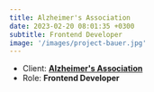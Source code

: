 ```yaml
---
title: Alzheimer's Association
date: 2023-02-20 08:01:35 +0300
subtitle: Frontend Developer
image: '/images/project-bauer.jpg'
---
```


<!-- -->

<ul class="list-inline item-details">
    <li>Client:
        <strong><a href="https://www.alz.org/">Alzheimer's Association</a>
        </strong>
    </li>
    <li>Role:
        <strong>Frontend Developer</strong>
    </li>
</ul>